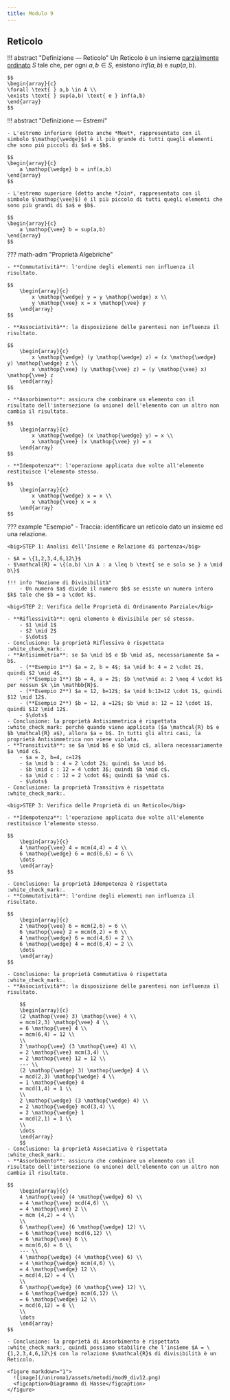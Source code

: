 ```yaml
---
title: Modulo 9
---
```


## Reticolo
!!! abstract "Definizione ― Reticolo"
    Un Reticolo è un insieme [parzialmente ordinato](/metodi/modulo_4/#ordinamento-parziale) $S$ tale che, per ogni $a, b \in S$, esistono $inf(a,b)$ e $sup(a,b)$.

	$$
    \begin{array}{c}
    \forall \text{ } a,b \in A \\
    \exists \text{ } sup(a,b) \text{ e } inf(a,b)
    \end{array}
	$$

!!! abstract "Definizione ― Estremi"
    
    - L'estremo inferiore (detto anche *Meet*, rappresentato con il simbolo $\mathop{\wedge}$) è il più grande di tutti quegli elementi che sono più piccoli di $a$ e $b$.

    $$
    \begin{array}{c}
    	a \mathop{\wedge} b = inf(a,b)
    \end{array}
	$$

	- L'estremo superiore (detto anche *Join*, rappresentato con il simbolo $\mathop{\vee}$) è il più piccolo di tutti quegli elementi che sono più grandi di $a$ e $b$.

	$$
    \begin{array}{c}
    	a \mathop{\vee} b = sup(a,b)
    \end{array}
	$$

??? math-adm "Proprietà Algebriche"

	- **Commutatività**: l'ordine degli elementi non influenza il risultato.

	$$
	    \begin{array}{c}
	    	x \mathop{\wedge} y = y \mathop{\wedge} x \\
	    	y \mathop{\vee} x = x \mathop{\vee} y
	    \end{array}
	$$

	- **Associatività**: la disposizione delle parentesi non influenza il risultato.

	$$
	    \begin{array}{c}
	    	x \mathop{\wedge} (y \mathop{\wedge} z) = (x \mathop{\wedge} y) \mathop{\wedge} z \\
	    	x \mathop{\vee} (y \mathop{\vee} z) = (y \mathop{\vee} x) \mathop{\vee} z
	    \end{array}
	$$

	- **Assorbimento**: assicura che combinare un elemento con il risultato dell'intersezione (o unione) dell'elemento con un altro non cambia il risultato.

	$$
	    \begin{array}{c}
	    	x \mathop{\wedge} (x \mathop{\wedge} y) = x \\
	    	x \mathop{\vee} (x \mathop{\vee} y) = x
	    \end{array}
	$$

	- **Idempotenza**: l'operazione applicata due volte all'elemento restituisce l'elemento stesso.

	$$
	    \begin{array}{c}
	    	x \mathop{\wedge} x = x \\
	    	x \mathop{\vee} x = x
	    \end{array}
	$$

??? example "Esempio"
	- Traccia: identificare un reticolo dato un insieme ed una relazione.

	<big>STEP 1: Analisi dell'Insieme e Relazione di partenza</big>

	- $A = \{1,2,3,4,6,12\}$
	- $\mathcal{R} = \{(a,b) \in A : a \leq b \text{ se e solo se } a \mid b\}$

	!!! info "Nozione di Divisibilità"
		- Un numero $a$ divide il numero $b$ se esiste un numero intero $k$ tale che $b = a \cdot k$.

	<big>STEP 2: Verifica delle Proprietà di Ordinamento Parziale</big>

	- **Riflessività**: ogni elemento è divisibile per sé stesso.
		- $1 \mid 1$
		- $2 \mid 2$
		- $\dots$
	- Conclusione: la proprietà Riflessiva è rispettata :white_check_mark:.
	- **Antisimmetria**: se $a \mid b$ e $b \mid a$, necessariamente $a = b$.
		- (**Esempio 1**) $a = 2, b = 4$; $a \mid b: 4 = 2 \cdot 2$, quindi $2 \mid 4$.
		- (**Esempio 1**) $b = 4, a = 2$; $b \not\mid a: 2 \neq 4 \cdot k$ per nessun $k \in \mathbb{N}$.
		- (**Esempio 2**) $a = 12, b=12$; $a \mid b:12=12 \cdot 1$, quindi $12 \mid 12$.
		- (**Esempio 2**) $b = 12, a =12$; $b \mid a: 12 = 12 \cdot 1$, quindi $12 \mid 12$.
		- $\dots$
	- Conclusione: la proprietà Antisimmetrica è rispettata :white_check_mark: perchè quando viene applicata ($a \mathcal{R} b$ e $b \mathcal{R} a$), allora $a = b$. In tutti gli altri casi, la proprietà Antisimmetrica non viene violata.
	- **Transitività**: se $a \mid b$ e $b \mid c$, allora necessariamente $a \mid c$.
		- $a = 2, b=4, c=12$
		- $a \mid b : 4 = 2 \cdot 2$; quindi $a \mid b$.
		- $b \mid c : 12 = 4 \cdot 3$; quindi $b \mid c$.
		- $a \mid c : 12 = 2 \cdot 6$; quindi $a \mid c$.
		- $\dots$
	- Conclusione: la proprietà Transitiva è rispettata :white_check_mark:.

	<big>STEP 3: Verifica delle Proprietà di un Reticolo</big>

	- **Idempotenza**: l'operazione applicata due volte all'elemento restituisce l'elemento stesso.

	$$
    	\begin{array}{c}
    	4 \mathop{\vee} 4 = mcm(4,4) = 4 \\
		6 \mathop{\wedge} 6 = mcd(6,6) = 6 \\
		\dots
    	\end{array}
	$$

	- Conclusione: la proprietà Idempotenza è rispettata :white_check_mark:.
	- **Commutatività**: l'ordine degli elementi non influenza il risultato.

	$$
    	\begin{array}{c}
    	2 \mathop{\vee} 6 = mcm(2,6) = 6 \\
		6 \mathop{\vee} 2 = mcm(6,2) = 6 \\
		4 \mathop{\wedge} 6 = mcd(4,6) = 2 \\
		6 \mathop{\wedge} 4 = mcd(6,4) = 2 \\
		\dots
    	\end{array}
	$$

	- Conclusione: la proprietà Commutativa è rispettata :white_check_mark:.
	- **Associatività**: la disposizione delle parentesi non influenza il risultato.

		$$
    	\begin{array}{c}
    	(2 \mathop{\vee} 3) \mathop{\vee} 4 \\
    	= mcm(2,3) \mathop{\vee} 4 \\
    	= 6 \mathop{\vee} 4 \\
    	= mcm(6,4) = 12 \\
    	\\
    	2 \mathop{\vee} (3 \mathop{\vee} 4) \\
    	= 2 \mathop{\vee} mcm(3,4) \\
    	= 2 \mathop{\vee} 12 = 12 \\
    	--- \\
    	(2 \mathop{\wedge} 3) \mathop{\wedge} 4 \\
    	= mcd(2,3) \mathop{\wedge} 4 \\
    	= 1 \mathop{\wedge} 4
    	= mcd(1,4) = 1 \\
    	\\
    	2 \mathop{\wedge} (3 \mathop{\wedge} 4) \\
    	= 2 \mathop{\wedge} mcd(3,4) \\
    	= 2 \mathop{\wedge} 1
    	= mcd(2,1) = 1 \\
    	\\
    	\dots
    	\end{array}
		$$
	- Conclusione: la proprietà Associativa è rispettata :white_check_mark:.
	- **Assorbimento**: assicura che combinare un elemento con il risultato dell'intersezione (o unione) dell'elemento con un altro non cambia il risultato.

	$$
    	\begin{array}{c}
    	4 \mathop{\vee} (4 \mathop{\wedge} 6) \\
    	= 4 \mathop{\vee} mcd(4,6) \\
    	= 4 \mathop{\vee} 2 \\
    	= mcm (4,2) = 4 \\
    	\\
    	6 \mathop{\vee} (6 \mathop{\wedge} 12) \\
    	= 6 \mathop{\vee} mcd(6,12) \\
    	= 6 \mathop{\vee} 6 \\
    	= mcm(6,6) = 6 \\
    	--- \\
    	4 \mathop{\wedge} (4 \mathop{\vee} 6) \\
    	= 4 \mathop{\wedge} mcm(4,6) \\
    	= 4 \mathop{\wedge} 12 \\
    	= mcd(4,12) = 4 \\
    	\\
    	6 \mathop{\wedge} (6 \mathop{\vee} 12) \\
    	= 6 \mathop{\wedge} mcm(6,12) \\
    	= 6 \mathop{\wedge} 12 \\
    	= mcd(6,12) = 6 \\
    	\\
    	\dots
    	\end{array}
	$$

	- Conclusione: la proprietà di Assorbimento è rispettata :white_check_mark:, quindi possiamo stabilire che l'insieme $A = \{1,2,3,4,6,12\}$ con la relazione $\mathcal{R}$ di divisibilità è un Reticolo.

	<figure markdown="1">
	  ![image](/uniroma1/assets/metodi/mod9_div12.png)
	  <figcaption>Diagramma di Hasse</figcaption>
	</figure>